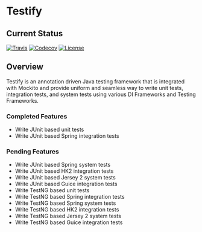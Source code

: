 # Testify

## Current Status
[![Travis](https://img.shields.io/travis/FitburIO/testify.svg)]()
[![Codecov](https://img.shields.io/codecov/c/github/FitburIO/testify.svg)]()
[![License](https://img.shields.io/github/license/FitburIO/testify.svg)]()

## Overview
Testify is an annotation driven Java testing framework that is integrated with Mockito and provide uniform and seamless way to write unit tests, integration tests, and system tests using various DI Frameworks and Testing Frameworks.

### Completed Features
* Write JUnit based unit tests
* Write JUnit based Spring integration tests

### Pending Features
* Write JUnit based Spring system tests
* Write JUnit based HK2 integration tests
* Write JUnit based Jersey 2 system tests
* Write JUnit based Guice integration tests
* Write TestNG based unit tests
* Write TestNG based Spring integration tests 
* Write TestNG based Spring system tests
* Write TestNG based HK2 integration tests
* Write TestNG based Jersey 2 system tests
* Write TestNG based Guice integration tests




